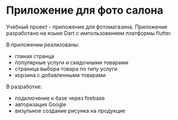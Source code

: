# Приложение для фото салона 
Учебный проект - приложение для фотомагазина.
Приложение разработано на языке Dart с импользованием платформы flutter.

В приложении реализованы:
- гланая странца
- популярные услуги и скидочными товарами
- страница выбора товара по типу услуги
- корзина с добавленными товарами

В разработке:
* подключение к базе через firebase
* авторизация Google
* визульное создание рисунка на продукцие




